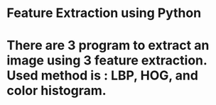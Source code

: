 <h1>Feature Extraction using Python<h1>

There are 3 program to extract an image using 3 feature extraction. Used method is : LBP, HOG, and color histogram.
